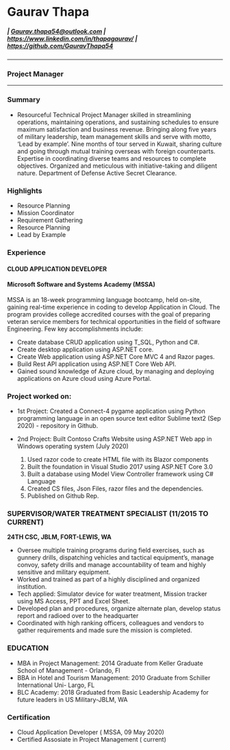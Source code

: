 # Gaurav Thapa 
##### | Gaurav.thapa54@outlook.com | https://www.linkedin.com/in/thapagaurav/ | https://github.com/GauravThapa54
---
###  Project Manager
___ 
### **Summary**
-  Resourceful Technical Project Manager skilled in streamlining operations, maintaining operations, and sustaining schedules to ensure maximum satisfaction and business revenue. Bringing along five years of military leadership, team management skills and serve with motto, ‘Lead by example’. Nine months of tour served in Kuwait, sharing culture and going through mutual training overseas with foreign counterparts. Expertise in coordinating diverse teams and resources to complete objectives. Organized and meticulous with initiative-taking and diligent nature. Department of Defense Active Secret Clearance.

### **Highlights**
- Resource Planning
- Mission Coordinator
- Requirement Gathering
- Resource Planning
- Lead by Example

### **Experience**
#### CLOUD APPLICATION DEVELOPER
#### **Microsoft Software and Systems Academy (MSSA)**
MSSA is an 18-week programming language bootcamp, held on-site, gaining real-time experience in coding to develop Application in Cloud. The program provides college accredited courses with the goal of preparing veteran service members for technical opportunities in the field of software Engineering. Few key accomplishments include:
-	Create database CRUD application using T_SQL, Python and C#.
-	Create desktop application using ASP.NET core.
-	Create Web application using ASP.NET Core MVC 4 and Razor pages.
-	Build Rest API application using ASP.NET Core Web API.
-	Gained sound knowledge of Azure cloud, by managing and deploying applications on Azure cloud using Azure Portal. 
### Project worked on: 
- 1st Project: Created a Connect-4 pygame application using Python programming language in an open source text editor Sublime text2 (Sep 2020) - repository in Github.

- 2nd Project: Built Contoso Crafts Website using ASP.NET Web app in Windows operating system (July 2020)
    1. 	Used razor code to create HTML file with its Blazor components
    2. 	Built the foundation in Visual Studio 2017 using ASP.NET Core 3.0
    3.	Built a database using Model View Controller framework using C# Language
    4.	Created CS files, Json Files, razor files and the dependencies.
    5. Published on Github Rep. 

### SUPERVISOR/WATER TREATMENT SPECIALIST (11/2015 TO CURRENT) 
**24TH CSC, JBLM, FORT-LEWIS, WA**
-	Oversee multiple training programs during field exercises, such as gunnery drills, dispatching vehicles and tactical equipment’s, manage convoy, safety drills and manage accountability of team and highly sensitive and military equipment.
-	Worked and trained as part of a highly disciplined and organized institution.
- Tech applied: Simulator device for water treatment, Mission tracker using MS Access, PPT and Excel Sheet.
-	Developed plan and procedures, organize alternate plan, develop status report and radioed over to the headquarter
-	Coordinated with high ranking officers, colleagues and vendors to gather requirements and made sure the mission is completed.

### EDUCATION
-	MBA in Project Management: 2014 Graduate from Keller Graduate School of Management - Orlando, Fl
-	BBA in Hotel and Tourism Management: 2010 Graduate from Schiller International Uni- Largo, FL
-	BLC Academy: 2018 Graduated from Basic Leadership Academy for future leaders in US Military-JBLM, WA

### Certification
- Cloud Application Developer ( MSSA, 09 May 2020)
- Certified Assosiate in Project Management ( current)
